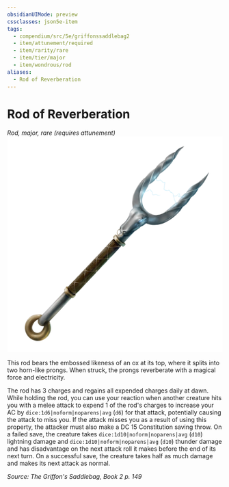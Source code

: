 ```yaml
---
obsidianUIMode: preview
cssclasses: json5e-item
tags:
  - compendium/src/5e/griffonssaddlebag2
  - item/attunement/required
  - item/rarity/rare
  - item/tier/major
  - item/wondrous/rod
aliases:
  - Rod of Reverberation
---
```

# Rod of Reverberation
*Rod, major, rare (requires attunement)*  
![](https://raw.githubusercontent.com/TheGiddyLimit/homebrew-img/main/img/GriffonsSaddlebag2/Items/Rod-of-Reverberation.webp#right)  


This rod bears the embossed likeness of an ox at its top, where it splits into two horn-like prongs. When struck, the prongs reverberate with a magical force and electricity.

The rod has 3 charges and regains all expended charges daily at dawn. While holding the rod, you can use your reaction when another creature hits you with a melee attack to expend 1 of the rod's charges to increase your AC by `dice:1d6|noform|noparens|avg` (`d6`) for that attack, potentially causing the attack to miss you. If the attack misses you as a result of using this property, the attacker must also make a DC 15 Constitution saving throw. On a failed save, the creature takes `dice:1d10|noform|noparens|avg` (`d10`) lightning damage and `dice:1d10|noform|noparens|avg` (`d10`) thunder damage and has disadvantage on the next attack roll it makes before the end of its next turn. On a successful save, the creature takes half as much damage and makes its next attack as normal.

*Source: The Griffon's Saddlebag, Book 2 p. 149*
